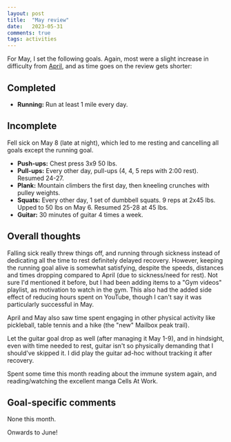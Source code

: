 ```yaml
---
layout: post
title:  "May review"
date:   2023-05-31
comments: true
tags: activities
---
```


For May, I set the following goals. Again, most were a slight increase in difficulty from [April](https://www.ashwinmenon.com/posts/activities/2023-04-30-april-review/), and as time goes on the review gets shorter:

## Completed
- **Running:** Run at least 1 mile every day.

## Incomplete
Fell sick on May 8 (late at night), which led to me resting and cancelling all goals except the running goal.
- **Push-ups:** Chest press 3x9 50 lbs.
- **Pull-ups:** Every other day, pull-ups (4, 4, 5 reps with 2:00 rest). Resumed 24-27.
- **Plank:** Mountain climbers the first day, then kneeling crunches with pulley weights.
- **Squats:** Every other day, 1 set of dumbbell squats. 9 reps at 2x45 lbs. Upped to 50 lbs on May 6. Resumed 25-28 at 45 lbs.
- **Guitar:** 30 minutes of guitar 4 times a week.

## Overall thoughts
Falling sick really threw things off, and running through sickness instead of dedicating all the time to rest definitely delayed recovery. However, keeping the running goal alive is somewhat satisfying, despite the speeds, distances and times dropping compared to April (due to sickness/need for rest). Not sure I'd mentioned it before, but I had been adding items to a "Gym videos" playlist, as motivation to watch in the gym. This also had the added side effect of reducing hours spent on YouTube, though I can't say it was particularly successful in May.

April and May also saw time spent engaging in other physical activity like pickleball, table tennis and a hike (the "new" Mailbox peak trail).

Let the guitar goal drop as well (after managing it May 1-9), and in hindsight, even with time needed to rest, guitar isn't so physically demanding that I should've skipped it. I did play the guitar ad-hoc without tracking it after recovery.

Spent some time this month reading about the immune system again, and reading/watching the excellent manga Cells At Work.

## Goal-specific comments
None this month.

Onwards to June!
